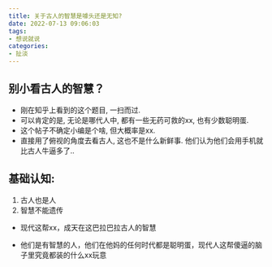 ```yaml
---
title: 关于古人的智慧是噱头还是无知?
date: 2022-07-13 09:06:03
tags:
- 想说就说
categories:
- 扯淡
---
```


## 别小看古人的智慧？

- 刚在知乎上看到的这个题目, 一扫而过.
- 可以肯定的是, 无论是哪代人中, 都有一些无药可救的xx, 也有少数聪明蛋.
- 这个帖子不确定小编是个啥, 但大概率是xx.
- 直接用了俯视的角度去看古人, 这也不是什么新鲜事. 他们认为他们会用手机就比古人牛逼多了..

## 基础认知:
1. 古人也是人
2. 智慧不能遗传

- 现代这帮xx，成天在这巴拉巴拉古人的智慧

- 他们是有智慧的人，他们在他妈的任何时代都是聪明蛋，现代人这帮傻逼的脑子里究竟都装的什么xx玩意
